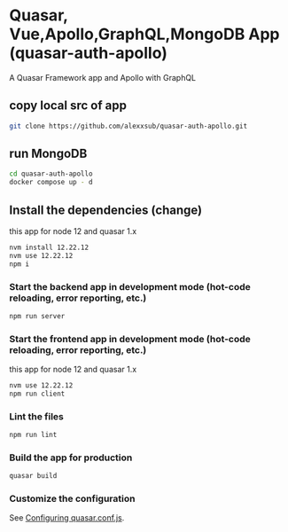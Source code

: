 # Quasar, Vue,Apollo,GraphQL,MongoDB App (quasar-auth-apollo)

A Quasar Framework app and Apollo with GraphQL

## copy local src of app
```bash
git clone https://github.com/alexxsub/quasar-auth-apollo.git
```

## run MongoDB
```bash
cd quasar-auth-apollo
docker compose up - d
```

## Install the dependencies (change)
this app for node 12 and quasar 1.x
```bash
nvm install 12.22.12
nvm use 12.22.12
npm i
```
### Start the backend app in development mode (hot-code reloading, error reporting, etc.)
```bash
npm run server
```
### Start the frontend app in development mode (hot-code reloading, error reporting, etc.)
this app for node 12 and quasar 1.x
```bash
nvm use 12.22.12
npm run client
```

### Lint the files
```bash
npm run lint
```

### Build the app for production
```bash
quasar build
```

### Customize the configuration
See [Configuring quasar.conf.js](https://quasar.dev/quasar-cli/quasar-conf-js).
